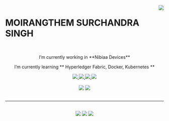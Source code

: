 <img align="right" src="https://komarev.com/ghpvc/?username=surchandram&style=flat-square" />

<!--h1 align="center">
    <img src="https://readme-typing-svg.herokuapp.com/?font=Righteous&size=35&center=true&vCenter=true&width=500&height=70&duration=4000&lines=Hi+There!+👋;+I'm+Surchandra!;" />
</h1-->

# MOIRANGTHEM SURCHANDRA SINGH
<!--IoT Project Lead | Software Engineer  
Imphal, Manipur-795004 | +91-7904671582 | ujalsingh1997@gmail.com
-->
<!--## Professional Summary
A dedicated IoT Project Lead and Software Engineer with expertise in SaaS development, sensor technologies, cloud platforms, and web development. Committed to delivering innovative solutions and ensuring client satisfaction through effective project management and strong technical skills.

## Current Focus
- 🌱 Currently working at **Nibiaa Devices**
- 🔭 Exploring **IoT/AR/VR**
-->




<br/>

<div align="center">
 
 <p><!--🔭 -->I’m currently working in **Nibiaa Devices** </p>
 <p><!--🌱--> I’m currently learning ** Hyperledger Fabric, Docker, Kubernetes **</p>

 </div>
 
<div align="center"> 
  <a href="mailto:surrrchandra@gmail.com">
    <img src="https://img.shields.io/badge/Gmail-333333?style=for-the-badge&logo=gmail&logoColor=red" />
  </a>
  <a href="https://www.linkedin.com/in/moirangthem-surchandra-singh/" target="_blank">
    <img src="https://img.shields.io/badge/LinkedIn-0077B5?style=for-the-badge&logo=linkedin&logoColor=white" target="_blank" />
  </a>
  <a href="https://surchandra-portfolio.vercel.app/" target="_blank">
     <img src="https://img.shields.io/badge/Portfolio-FF5722?style=for-the-badge&logo=todoist&logoColor=white" target="_blank" /> <!-- sqlite, safari, google-chrome are other good icon options -->
  </a>

  <a href="https://leetcode.com/SURCHANDRA/" target="_blank">
    <img src="https://img.shields.io/badge/Leetcode-0077B5?style=for-the-badge&logo=leetcode&logoColor=white" target="_blank" />
  </a>
</div>

 
<!-- <h2 align="center">⚒️ Languages-Frameworks-Tools ⚒️</h2>  -->
<br/>
<div align="center">
    <img src="https://skillicons.dev/icons?i=react,bootstrap,html,css,vscode,github,git,python" />
    <img src="https://skillicons.dev/icons?i=nodejs,javascript,express,firebase,mongodb,c,java,mysql,docker,kubernetes" /><br>
</div>

<br/>
<!--
<div align="center">
  <br>
  <img alt="snake eating my contributions" src="https://raw.githubusercontent.com/surchandram/surchandram/output/github-contribution-grid-snake.svg" />
  </div>
-->
<hr/>
<br/>

<!-- <img src="http://github-profile-summary-cards.vercel.app/api/cards/profile-details?username=surchandram&theme=transparent" width="100%" height="50%">  -->
<div align="center">
    <img src="http://github-profile-summary-cards.vercel.app/api/cards/profile-details?username=surchandram&theme=transparent"> 
    <img src="http://github-profile-summary-cards.vercel.app/api/cards/repos-per-language?username=surchandram&theme=transparent"> 
    <img src="http://github-profile-summary-cards.vercel.app/api/cards/most-commit-language?username=surchandram&theme=transparent"> 
  <!--  <img src="http://github-profile-summary-cards.vercel.app/api/cards/stats?username=surchandram&theme=transparent"> 
    <img src="http://github-profile-summary-cards.vercel.app/api/cards/productive-time?username=surchandram&theme=transparent&utcOffset=8"> 

    -->
</div>
<hr/>
<br/>
<!--
![](http://github-profile-summary-cards.vercel.app/api/cards/profile-details?username=surchandram&theme=transparent)
![](http://github-profile-summary-cards.vercel.app/api/cards/repos-per-language?username=surchandram&theme=transparent)
![](http://github-profile-summary-cards.vercel.app/api/cards/most-commit-language?username=surchandram&theme=transparent)
![](http://github-profile-summary-cards.vercel.app/api/cards/stats?username=surchandram&theme=transparent)
![](http://github-profile-summary-cards.vercel.app/api/cards/productive-time?username=surchandram&theme=transparent&utcOffset=8)
-->
